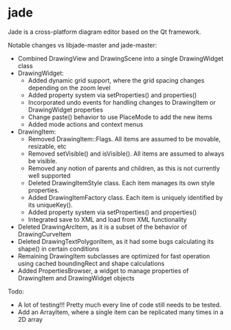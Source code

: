 # jade
Jade is a cross-platform diagram editor based on the Qt framework.

Notable changes vs libjade-master and jade-master:
- Combined DrawingView and DrawingScene into a single DrawingWidget class
- DrawingWidget:
	- Added dynamic grid support, where the grid spacing changes depending on the zoom level
	- Added property system via setProperties() and properties()
	- Incorporated undo events for handling changes to DrawingItem or DrawingWidget properties
	- Change paste() behavior to use PlaceMode to add the new items
	- Added mode actions and context menus
- DrawingItem:
	- Removed DrawingItem::Flags.  All items are assumed to be movable, resizable, etc
	- Removed setVisible() and isVisible().  All items are assumed to always be visible.
	- Removed any notion of parents and children, as this is not currently well supported
	- Deleted DrawingItemStyle class.  Each item manages its own style properties.
	- Added DrawingItemFactory class.  Each item is uniquely identified by its uniqueKey().
	- Added property system via setProperties() and properties()
	- Integrated save to XML and load from XML functionality
- Deleted DrawingArcItem, as it is a subset of the behavior of DrawingCurveItem
- Deleted DrawingTextPolygonItem, as it had some bugs calculating its shape() in certain conditions
- Remaining DrawingItem subclasses are optimized for fast operation using cached boundingRect and shape calculations
- Added PropertiesBrowser, a widget to manage properties of DrawingItem and DrawingWidget objects

Todo:
- A lot of testing!!!  Pretty much every line of code still needs to be tested.
- Add an ArrayItem, where a single item can be replicated many times in a 2D array
